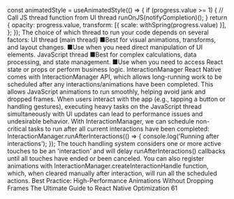 const animatedStyle = useAnimatedStyle(() => {
  if (progress.value >= 1) {
    // Call JS thread function from UI thread
    runOnJS(notifyCompletion)();
  }
  return {
    opacity: progress.value,
    transform: [{ scale: withSpring(progress.value) }],
  };
});
The choice of which thread to run your code depends on several factors:
UI thread (main thread)
 ■Best for visual animations, transforms, and layout changes.
 ■Use when you need direct manipulation of UI elements.
JavaScript thread
 ■Best for complex calculations, data processing, and state management.
 ■Use when you need to access React state or props or perform business logic.
InteractionManager
React Native comes with InteractionManager API, which allows long-running work to 
be scheduled after any interactions/animations have been completed. This allows JavaScript 
animations to run smoothly, helping avoid jank and dropped frames.
When users interact with the app (e.g., tapping a button or handling gestures), executing heavy 
tasks on the JavaScript thread simultaneously with UI updates can lead to performance issues 
and undesirable behavior. With InteractionManager, we can schedule non-critical tasks to 
run after all current interactions have been completed:
InteractionManager.runAfterInteractions(() => {
  console.log('Running after interactions');
});
The touch handling system considers one or more active touches to be an 'interaction' and will 
delay runAfterInteractions() callbacks until all touches have ended or been canceled.
You can also register animations with InteractionManager.createInteractionHandle 
function, which, when cleared manually after interaction, will run all the scheduled actions.
Best Practice: High-Performance Animations Without Dropping Frames
The Ultimate Guide to React Native Optimization
61